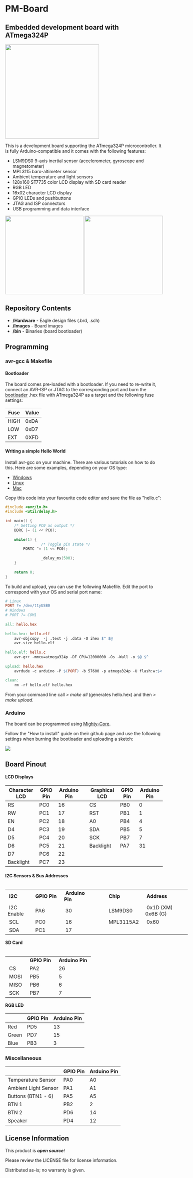 # PM-Board

## Embedded development board with ATmega324P

<img src="https://github.com/dantudose/PM-Board/blob/main/Images/PM_board.png" height="300"/>

This is a development board supporting the ATmega324P microcontroller. It is fully Arduino-compatible and it comes with the following features:
* LSM9DS0 9-axis inertial sensor (accelerometer, gyroscope and magnetometer)
* MPL3115 baro-altimeter sensor
* Ambient temperature and light sensors
* 128x160 ST7735 color LCD display with SD card reader 
* RGB LED
* 16x02 character LCD display
* GPIO LEDs and pushbuttons
* JTAG and ISP connectors
* USB programming and data interface

<div id="cover">
  <img src="https://github.com/dantudose/PM-Board/blob/main/Images/PM_board_top.png" height="250"/>
  <img src="https://github.com/dantudose/PM-Board/blob/main/Images/PM_board_bottom.png" height="250"/> 
</div>



## Repository Contents

* **/Hardware** - Eagle design files (.brd, .sch)
* **/Images** - Board images
* **/bin** - Binaries (board bootloader)

## Programming

### avr-gcc & Makefile

#### Bootloader
The board comes pre-loaded with a bootloader. If you need to re-write it, connect an AVR-ISP or JTAG to the corresponding port and burn the <a href="https://github.com/dantudose/PM-Board/tree/main/bin">bootloader</a> .hex file with ATmega324P as a target and the following fuse settings:

<table>
<thead>
  <tr>
    <th>Fuse</th>
    <th>Value</th>
  </tr>
</thead>
<tbody>
  <tr>
    <td>HIGH</td>
    <td>0xDA</td>
  </tr>
  <tr>
    <td>LOW</td>
    <td>0xD7</td>
  </tr>
  <tr>
    <td>EXT</td>
    <td>0XFD</td>
  </tr>
</tbody>
</table>

#### Writing a simple Hello World

Install avr-gcc on your machine. There are various tutorials on how to do this. Here are some examples, depending on your OS type:
* <a href="https://tinusaur.com/guides/avr-gcc-toolchain/">Windows</a>
* <a href="https://baremetalmicro.com/tutorial_avr_toolchain/03-Install-on-Ubuntu-Linux.html">Linux</a>
* <a href="https://wellys.com/posts/avr_c_macos/">Mac</a>

Copy this code into your favourite code editor and save the file as "hello.c":

```cpp
#include <avr/io.h>
#include <util/delay.h>
 
int main() {
	/* Setting PC0 as output */
	DDRC |= (1 << PC0);
 
	while(1) {
                /* Toggle pin state */
		PORTC ^= (1 << PC0);
 
                _delay_ms(500);
	}
 
	return 0;
}

```
To build and upload, you can use the following Makefile. Edit the port to correspond with your OS and serial port name:

```Makefile
# Linux
PORT ?= /dev/ttyUSB0
# Windows
# PORT ?= COM1
 
all: hello.hex
 
hello.hex: hello.elf
	avr-objcopy  -j .text -j .data -O ihex $^ $@
	avr-size hello.elf
 
hello.elf: hello.c
	avr-g++ -mmcu=atmega324p -DF_CPU=12000000 -Os -Wall -o $@ $^
 
upload: hello.hex
	avrdude -c arduino -P $(PORT) -b 57600 -p atmega324p -U flash:w:$<:a
 
clean:
	rm -rf hello.elf hello.hex
```

From your command line call _> make all_ (generates hello.hex) and then _> make upload_.

### Arduino

The board can be programmed using <a href="https://github.com/MCUdude/MightyCore">Mighty-Core</a>. 

Follow the "How to install" guide on their github page and use the following settings when burning the bootloader and uploading a sketch:

<img src="https://github.com/dantudose/PM-Board/blob/main/Images/mightyCore.png" />

## Board Pinout

#### LCD Displays

<table>
<thead>
  <tr>
    <th>Character LCD</th>
    <th>GPIO Pin</th>
    <th>Arduino Pin</th>
    <th></th>
    <th>Graphical LCD</th>
    <th>GPIO Pin</th>
    <th>Arduino Pin</th>
  </tr>
</thead>
<tbody>
  <tr>
    <td>RS</td>
    <td>PC0</td>
    <td>16</td>
    <td></td>
    <td>CS</td>
    <td>PB0</td>
    <td>0</td>
  </tr>
  <tr>
    <td>RW</td>
    <td>PC1</td>
    <td>17</td>
    <td></td>
    <td>RST</td>
    <td>PB1</td>
    <td>1</td>
  </tr>
  <tr>
    <td>EN</td>
    <td>PC2</td>
    <td>18</td>
    <td></td>
    <td>A0</td>
    <td>PB4</td>
    <td>4</td>
  </tr>
  <tr>
    <td>D4</td>
    <td>PC3</td>
    <td>19</td>
    <td></td>
    <td>SDA</td>
    <td>PB5</td>
    <td>5</td>
  </tr>
  <tr>
    <td>D5</td>
    <td>PC4</td>
    <td>20</td>
    <td></td>
    <td>SCK</td>
    <td>PB7</td>
    <td>7</td>
  </tr>
  <tr>
    <td>D6</td>
    <td>PC5</td>
    <td>21</td>
    <td></td>
    <td>Backlight</td>
    <td>PA7</td>
    <td>31</td>
  </tr>
  <tr>
    <td>D7</td>
    <td>PC6</td>
    <td>22</td>
    <td></td>
    <td></td>
    <td></td>
    <td></td>
  </tr>
  <tr>
    <td>Backlight</td>
    <td>PC7</td>
    <td>23</td>
    <td></td>
    <td></td>
    <td></td>
    <td></td>
  </tr>
</tbody>
</table>


#### I2C Sensors & Bus Addresses

<table style="float: left; width: 584.312px;">
<tbody>
<tr>
<td style="width: 76px;">&nbsp;<strong>I2C</strong></td>
<td style="width: 103px;"><strong>&nbsp;GPIO Pin</strong>&nbsp;</td>
<td style="width: 94px;"><strong>&nbsp;Arduino Pin</strong>&nbsp;</td>
<td style="width: 35px;">&nbsp;</td>
<td style="width: 98px;"><strong>&nbsp;Chip</strong>&nbsp;</td>
<td style="width: 162.312px;"><strong>&nbsp;Address</strong>&nbsp;</td>
</tr>
<tr>
<td style="width: 76px;">&nbsp;I2C Enable&nbsp;</td>
<td style="width: 103px;">&nbsp;PA6</td>
<td style="width: 94px;">&nbsp;30</td>
<td style="width: 35px;">&nbsp;</td>
<td style="width: 98px;">&nbsp;LSM9DS0&nbsp;</td>
<td style="width: 162.312px;">&nbsp;0x1D (XM) 0x6B (G)</td>
</tr>
<tr>
<td style="width: 76px;">&nbsp;SCL&nbsp;</td>
<td style="width: 103px;">&nbsp;PC0&nbsp;</td>
<td style="width: 94px;">&nbsp;16</td>
<td style="width: 35px;">&nbsp;</td>
<td style="width: 98px;">&nbsp;MPL3115A2&nbsp;</td>
<td style="width: 162.312px;">&nbsp;0x60&nbsp;</td>
</tr>
<tr>
<td style="width: 76px;">&nbsp;SDA&nbsp;</td>
<td style="width: 103px;">&nbsp;PC1&nbsp;</td>
<td style="width: 94px;">&nbsp;17&nbsp;</td>
<td style="width: 35px;">&nbsp;</td>
<td style="width: 98px;">&nbsp;</td>
<td style="width: 162.312px;">&nbsp;</td>
</tr>
</tbody>
</table>
<!-- DivTable.com -->

#### SD Card

<table style="float: left;">
<tbody>
<tr>
<td>&nbsp;<b> </b>&nbsp;</td>
<td>&nbsp;<b>GPIO Pin</b>&nbsp;</td>
<td>&nbsp;<b>Arduino Pin</b>&nbsp;</td>
</tr>
<tr>
<td>&nbsp;CS</td>
<td>&nbsp;PA2</td>
<td>&nbsp;26</td>
</tr>
<tr>
<td>&nbsp;MOSI&nbsp;</td>
<td>&nbsp;PB5&nbsp;</td>
<td>&nbsp;5&nbsp;</td>
</tr>
<tr>
<td>&nbsp;MISO&nbsp;</td>
<td>&nbsp;PB6&nbsp;</td>
<td>&nbsp;6&nbsp;</td>
</tr>
<tr>
<td>&nbsp;SCK&nbsp;</td>
<td>&nbsp;PB7&nbsp;</td>
<td>&nbsp;7&nbsp;</td>
</tr>
</tbody>
</table>
<!-- DivTable.com -->

#### RGB LED

<table class="tg">
<thead>
  <tr>
    <th class="tg-amwm"> </th>
    <th class="tg-amwm">GPIO Pin</th>
    <th class="tg-amwm">Arduino Pin</th>
  </tr>
</thead>
<tbody>
  <tr>
    <td class="tg-hmp3">Red</td>
    <td class="tg-hmp3">PD5</td>
    <td class="tg-hmp3">13</td>
  </tr>
  <tr>
    <td class="tg-0lax">Green</td>
    <td class="tg-0lax">PD7</td>
    <td class="tg-0lax">15</td>
  </tr>
  <tr>
    <td class="tg-hmp3">Blue</td>
    <td class="tg-hmp3">PB3</td>
    <td class="tg-hmp3">3</td>
  </tr>
</tbody>
</table>

### Miscellaneous

<table class="tg">
<thead>
  <tr>
    <th class="tg-0lax"></th>
    <th class="tg-amwm">GPIO Pin</th>
    <th class="tg-amwm">Arduino Pin</th>
  </tr>
</thead>
<tbody>
  <tr>
    <td class="tg-0lax">Temperature Sensor</td>
    <td class="tg-0lax">PA0</td>
    <td class="tg-0lax">A0</td>
  </tr>
  <tr>
    <td class="tg-0lax">Ambient Light Sensor</td>
    <td class="tg-0lax">PA1</td>
    <td class="tg-0lax">A1</td>
  </tr>
  <tr>
    <td class="tg-0lax">Buttons (BTN1 - 6)</td>
    <td class="tg-0lax">PA5</td>
    <td class="tg-0lax">A5</td>
  </tr>
  <tr>
    <td class="tg-0lax">BTN 1</td>
    <td class="tg-0lax">PB2</td>
    <td class="tg-0lax">2</td>
  </tr>
  <tr>
    <td class="tg-0lax">BTN 2</td>
    <td class="tg-0lax">PD6</td>
    <td class="tg-0lax">14</td>
  </tr>
  <tr>
    <td class="tg-0lax">Speaker</td>
    <td class="tg-0lax">PD4</td>
    <td class="tg-0lax">12</td>
  </tr>
</tbody>
</table>

## License Information

This product is _**open source**_! 

Please review the LICENSE file for license information. 

Distributed as-is; no warranty is given.

